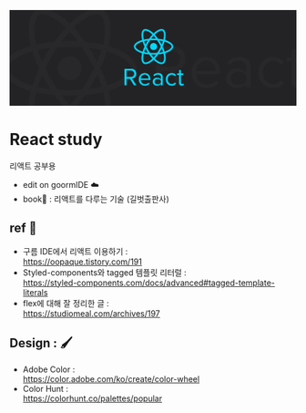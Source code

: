 ![img](./react.jpg)
# React study
리액트 공부용  
- edit on goormIDE ☁️
- book📖 : 리액트를 다루는 기술 (길벗출판사)  

## ref 📘
- 구름 IDE에서 리액트 이용하기 : <br>https://oopaque.tistory.com/191
- Styled-components와 tagged 템플릿 리터럴 : <br>https://styled-components.com/docs/advanced#tagged-template-literals
- flex에 대해 잘 정리한 글 : <br>https://studiomeal.com/archives/197  

## Design : 🖌️
- Adobe Color : <br>https://color.adobe.com/ko/create/color-wheel
- Color Hunt : <br>https://colorhunt.co/palettes/popular
